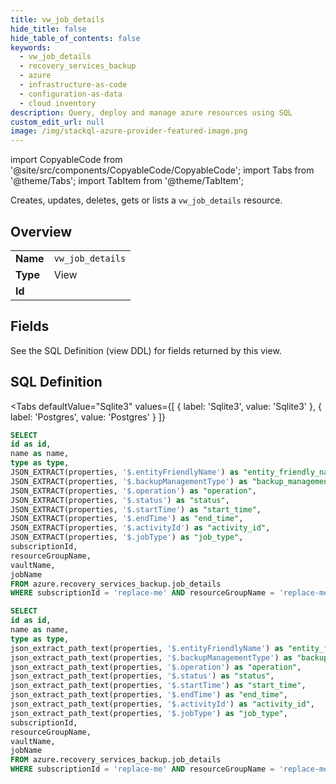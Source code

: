 ```yaml
--- 
title: vw_job_details
hide_title: false
hide_table_of_contents: false
keywords:
  - vw_job_details
  - recovery_services_backup
  - azure
  - infrastructure-as-code
  - configuration-as-data
  - cloud inventory
description: Query, deploy and manage azure resources using SQL
custom_edit_url: null
image: /img/stackql-azure-provider-featured-image.png
---
```


import CopyableCode from '@site/src/components/CopyableCode/CopyableCode';
import Tabs from '@theme/Tabs';
import TabItem from '@theme/TabItem';

Creates, updates, deletes, gets or lists a <code>vw_job_details</code> resource.

## Overview
<table><tbody>
<tr><td><b>Name</b></td><td><code>vw_job_details</code></td></tr>
<tr><td><b>Type</b></td><td>View</td></tr>
<tr><td><b>Id</b></td><td><CopyableCode code="azure.recovery_services_backup.vw_job_details" /></td></tr>
</tbody></table>

## Fields

See the SQL Definition (view DDL) for fields returned by this view.

## SQL Definition

<Tabs
defaultValue="Sqlite3"
values={[
{ label: 'Sqlite3', value: 'Sqlite3' },
{ label: 'Postgres', value: 'Postgres' }
]}
>
<TabItem value="Sqlite3">

```sql
SELECT
id as id,
name as name,
type as type,
JSON_EXTRACT(properties, '$.entityFriendlyName') as "entity_friendly_name",
JSON_EXTRACT(properties, '$.backupManagementType') as "backup_management_type",
JSON_EXTRACT(properties, '$.operation') as "operation",
JSON_EXTRACT(properties, '$.status') as "status",
JSON_EXTRACT(properties, '$.startTime') as "start_time",
JSON_EXTRACT(properties, '$.endTime') as "end_time",
JSON_EXTRACT(properties, '$.activityId') as "activity_id",
JSON_EXTRACT(properties, '$.jobType') as "job_type",
subscriptionId,
resourceGroupName,
vaultName,
jobName
FROM azure.recovery_services_backup.job_details
WHERE subscriptionId = 'replace-me' AND resourceGroupName = 'replace-me' AND vaultName = 'replace-me' AND jobName = 'replace-me';
```

</TabItem>
<TabItem value="Postgres">

```sql
SELECT
id as id,
name as name,
type as type,
json_extract_path_text(properties, '$.entityFriendlyName') as "entity_friendly_name",
json_extract_path_text(properties, '$.backupManagementType') as "backup_management_type",
json_extract_path_text(properties, '$.operation') as "operation",
json_extract_path_text(properties, '$.status') as "status",
json_extract_path_text(properties, '$.startTime') as "start_time",
json_extract_path_text(properties, '$.endTime') as "end_time",
json_extract_path_text(properties, '$.activityId') as "activity_id",
json_extract_path_text(properties, '$.jobType') as "job_type",
subscriptionId,
resourceGroupName,
vaultName,
jobName
FROM azure.recovery_services_backup.job_details
WHERE subscriptionId = 'replace-me' AND resourceGroupName = 'replace-me' AND vaultName = 'replace-me' AND jobName = 'replace-me';
```

</TabItem>
</Tabs>

